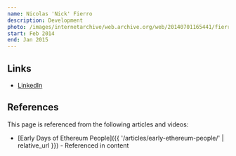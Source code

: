 ```yaml
---
name: Nicolas 'Nick' Fierro
description: Development
photo: /images/internetarchive/web.archive.org/web/20140701165441/fierro-nicolas.jpg
start: Feb 2014
end: Jan 2015
---
```


## Links
- [LinkedIn](https://www.linkedin.com/in/nicolasfierro/)

## References

This page is referenced from the following articles and videos:

- [Early Days of Ethereum People]({{ '/articles/early-ethereum-people/' | relative_url }}) - Referenced in content